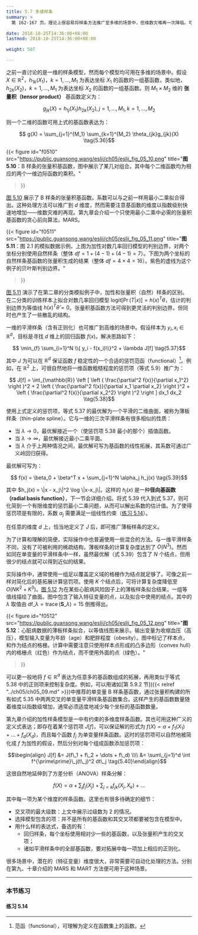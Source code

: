 ```yaml
---
title: 5.7 多维样条
summary: >
  第 162-167 页。理论上很容易将样条方法推广至多维的场景中，但维数灾难再一次降临。可以用正则化控制复杂度，另外也可以直接减少平滑样条中结点的密度。

date: 2018-10-25T14:36:00+08:00
lastmod: 2018-10-25T14:36:00+08:00

weight: 507

---
```


之前一直讨论的是一维的样条模型，然而每个模型均可用在多维的场景中。假设 $X\in\mathbb{R}^2$，$h_{1k}(X_1)$，$k=1,\dots,M_1$ 为表达坐标 $X_1$ 的函数的一组基函数，类似地，$h_{2k}(X_2)$，$k=1,\dots,M_1$ 为表达坐标 $X_2$ 的函数的一组基函数。则 $M_1\times M_2$ 维的 **张量积（tensor product）** 基函数定义为：

$$g_{jk}(X) = h_{1j}(X_1) h_{2k}(X_2),
j = 1,\dots,M_1, k = 1, \dots, M_2 \tag{5.35}$$

则一个二维的函数可用上式的基函数表达为：

$$ g(X) = \sum_{j=1}^{M_1} \sum_{k=1}^{M_2} \theta_{jk}g_{jk}(X) \tag{5.36}$$

{{< figure
  id="f0510"
  src="https://public.guansong.wang/eslii/ch05/eslii_fig_05_10.png"
  title="**图 5.10**：B 样条的张量积基函数，图中展示了某几对组合。其中每个二维函数均为相应的两个一维边际函数的乘积。"
>}}

[图 5.10](#figure-f0510) 展示了 B 样条的张量积基函数。系数可以与之前一样用最小二乘拟合得出。这种处理方法可以推广到 $d$ 维度，然而需要注意基函数的维度以指数级别快速地增加——维数灾难的再现。第九章会介绍一个只使用最小二乘中必需的张量积基函数的贪心前向算法，MARS。

{{< figure
  id="f0511"
  src="https://public.guansong.wang/eslii/ch05/eslii_fig_05_11.png"
  title="**图 5.11**：图 2.1 的模拟数据示例。上图为加性对数几率回归模型的判别边界，对两个坐标分别使用自然样条（整体 $df=1+(4-1)+(4-1)=7$）。下图为两个坐标的自然样条基函数的张量积生成的结果（整体 $df=4\times 4=16$）。紫色的虚线为这个例子的贝叶斯判别边界。"
>}}

[图 5.11](#figure-f0511) 演示了在第二章的分类模拟例子中，加性和张量积（自然）样条的区别。在二分类的训练样本上拟合对数几率回归模型 $\text{logit}[\operatorname{Pr}(T|x)]=h(x)^T\theta$，估计的判别边界为等值线 $h(x)^T\hat{\theta}=0$。张量积基函数方法可得到更灵活的判别边界，但同时也产生了一些散乱的结构。

一维的平滑样条（含有正则化）也可推广到高维的场景中。假设样本为 $y_i,x_i\in\mathbb{R}^d$，目标是寻找 $d$ 维上的回归函数 $f(x)$。解决思路如下：

$$ \min_{f} \sum_{i=1}^N \\{ y_i - f(x_i)\\}^2 + \lambda J[f] \tag{5.37}$$

其中 $J$ 为可以在 $\mathbb{R}^d$ 保证函数 $f$ 稳定性的一个合适的惩罚范函（functional）[^1]。例如，在 $\mathbb{R}^2$ 上，可很自然地将一维函数粗糙程度的惩罚项（等式 5.9）推广为：

$$ J[f] = \int_{\mathbb{R}} \left [
  \left ( \frac{\partial^2 f(x)}{\partial x_1^2} \right )^2 +
  2 \left ( \frac{\partial^2 f(x)}{\partial x_1 \partial x_2} \right )^2 +
  \left ( \frac{\partial^2 f(x)}{\partial x_2^2} \right )^2
\right ] dx_1 dx_2 \tag{5.38}$$

使用上式定义的惩罚项，等式 5.37 的最优解为一个平滑的二维曲面，被称为薄板样条（thin-plate spline）。它与一维的三次平滑样条有很多相似的性质：

* 当 $\lambda\rightarrow 0$，最优解接近一个（使惩罚项 5.38 最小的那个）插值函数。
* 当 $\lambda\rightarrow\infty$，最优解接近最小二乘平面。
* 当 $\lambda$ 介于上两种情况之间，最优解可写为基函数的线性拓展，其系数可通过广义岭回归获得。

最优解可写为：

$$ f(x) = \beta_0 + \beta^T x + \sum_{j=1}^N \alpha_j h_j(x) \tag{5.39}$$

其中 $h_j(x) = \\|x - x_j\\|^2 \log \\|x-x_j\\|。这样的 $h_j(x)$ 是一种**径向基函数（radial basis function）**，下一节会详细介绍。将式 5.39 代入到式 5.37，则可化简到一个有限维度的惩罚最小二乘问题，从而可以解出系数的估计值。为了使得惩罚项是有限的，系数 $\alpha_j$ 需要满足一组线性约束（[练习 5.14](#练习-514)）。

在任意的维度 $d$ 上，恰当地定义了 $J$ 后，即可推广薄板样条的定义。

为了计算和理解的简便，实际操作中也普遍使用一些混合的方法。与一维平滑样条不同，没有了可被利用的稀疏结构，薄板样条的计算复杂度达到了 $O(N^3)$。然而如同在单变量的平滑样条中一样，虽然最优解（式 5.39）包含了 $N$ 个结点，但用很少的结点就可以得到近似的结果。

实际操作中，通常使用一组足以覆盖定义域的格栅作为结点就足够了。可像之前一样对简化后的基拓展计算惩罚项。使用 $K$ 个结点后，可将计算复杂度降低至 $O(NK^2+K^3)$。[图 5.12](#figure-f0512) 为在某些心脏病风险因子上的薄板样条拟合结果，一组等值线描绘了曲面。图中包含了输入特征变量的点，以及拟合中使用的结点。其中的 $\lambda$ 取值由 $\text{df}\_\lambda=\operatorname{trace}(\mathbf{S}\_\lambda)=15$ 倒推得出。

{{< figure
  id="f0512"
  src="https://public.guansong.wang/eslii/ch05/eslii_fig_05_12.png"
  title="**图 5.12**：心脏病数据的薄板样条拟合，以等值线图来展示。输出变量为收缩血压（高压），模型输入变量为年龄（age）和肥胖程度（obesity）。图中标记了样本点，和作为结点的格栅。计算中需要注意只使用样本点形成的凸多边形（convex hull）内的格栅点（红色）作为结点，而不使用外面的点（绿色）。"
>}}

可以更一般地将 $f\in\mathbb{R}^d$ 表达为任意多的基函数组成的拓展，再用类似于等式 5.38 中的正则项来控制复杂度。例如，可以用诸如[第 5.9.2 节]({{< relref "../ch05/ch05_09.md" >}})中推荐的单变量 B 样条基函数，通过张量积构建的所有如式 5.35 中两两交叉的单变量平滑样条基函数集合。这样产生的基函数数量随着维度以指数级增加，通常必须适度地减少每个坐标的基函数数量。

第九章介绍的加性样条模型是一中有约束的多维度样条函数。其也可用这种广义的定义式表达；即存在着某个惩罚项 $J[f]$，可以保证解的形式为 $f(X)=\alpha+f_1(X_1)+\dots+f_d(X_d)$，而且每个函数 $f_j$ 为单变量样条函数。这时的惩罚项可以自然地被简化成 $f$ 为加性的假设，然后分别对每个组成函数添加惩罚项：

$$\begin{align} J[f] &=
  J(f\_1 + f\_2 + \dots + f\_d) \\\\ &=
  \sum\_{j=1}^d \int f^{\prime\prime}\_j(t\_j)^2 dt\_j
\tag{5.40}\end{align}$$

这很自然地延伸到了方差分析（ANOVA）样条分解：

$$ f(X) = \alpha +
  \sum_j f_j(X_j) + \sum_{j < k} f_{jk}(X_j, X_k) + \dots \tag{5.41}$$

其中每一项为某个维度的样条函数。这里也有很多待确定的细节：

* 交叉项的最大级数：上文中展示过级数为 2 的情况。
* 选择模型包含的项：并不是所有的基函数和其交叉项都要被包含在模型中。
* 用什么样的表达式，备选的有：
  * 回归样条，每个坐标使用相对少一些的基函数，以及张量积产生的交叉项；
  * 诸如平滑样条中的全部基函数，要对拓展中每一项加上相应的正则化。

很多场景中，潜在的（特征变量）维度很大，非常需要可自动化处理的方法。分别在第九、十章介绍的 MARS 和 MART 方法便可用于这种场景。

----------
### 本节练习

#### 练习 5.14

[^1]: 范函（functional），可理解为定义在函数集上的函数。